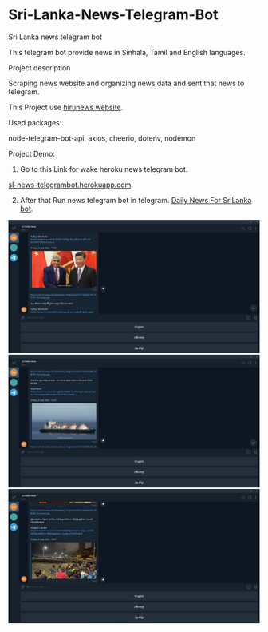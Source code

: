 # Sri-Lanka-News-Telegram-Bot

Sri Lanka news telegram bot

This telegram bot provide news in Sinhala, Tamil and English languages.

Project description

Scraping news website and organizing news data and sent that news to telegram.

This Project use <a href="https://www.hirunews.lk/" target="_blank">hirunews website</a>.

Used packages:

node-telegram-bot-api, axios, cheerio, dotenv, nodemon

Project Demo:

1) Go to this Link for wake heroku news telegram bot.

<a href="https://sl-news-telegrambot.herokuapp.com/" target="_blank">sl-news-telegrambot.herokuapp.com</a>.


2) After that Run news telegram bot in telegram.
<a href="https://t.me/DailyNewsForSriLanka_bot" target="_blank">Daily News For SriLanka bot</a>.


<img src="img/1.png"><br/>
<img src="img/2.png"><br/>
<img src="img/3.png"><br/>
